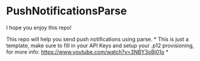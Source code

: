 # PushNotificationsParse

I hope you enjoy this repo!

This repo will help you send push notifications using parse. * This is just a template, make sure to fill in your API Keys and setup your .p12 provisioning, for more info: https://www.youtube.com/watch?v=3NBY3oBj01o *
